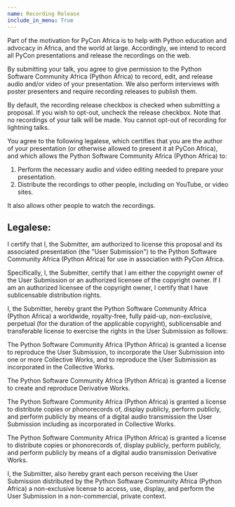 ```yaml
---
name: Recording Release
include_in_menu: True
---
```


Part of the motivation for PyCon Africa is to help with Python education and advocacy in Africa, and the world at large. Accordingly, we intend to record all PyCon presentations and release the recordings on the web.

By submitting your talk, you agree to give permission to the Python Software Community Africa (Python Africa) to record, edit, and release audio and/or video of your presentation. We also perform interviews with poster presenters and require recording releases to publish them.

By default, the recording release checkbox is checked when submitting a proposal. If you wish to opt-out, uncheck the release checkbox. Note that no recordings of your talk will be made. You cannot opt-out of recording for lightning talks.

You agree to the following legalese, which certifies that you are the author of your presentation (or otherwise allowed to present it at PyCon Africa), and which allows the Python Software Community Africa (Python Africa) to: 

1. Perform the necessary audio and video editing needed to prepare your presentation. 
2. Distribute the recordings to other people, including on YouTube, or video sites. 

It also allows other people to watch the recordings.

## Legalese:

I certify that I, the Submitter, am authorized to license this proposal and its associated presentation (the "User Submission") to the Python Software Community Africa (Python Africa) for use in association with PyCon Africa. 

Specifically, I, the Submitter, certify that I am either the copyright owner of the User Submission or an authorized licensee of the copyright owner. If I am an authorized licensee of the copyright owner, I certify that I have sublicensable distribution rights.

I, the Submitter, hereby grant the Python Software Community Africa (Python Africa) a worldwide, royalty-free, fully paid-up, non-exclusive, perpetual (for the duration of the applicable copyright), sublicensable and transferable license to exercise the rights in the User Submission as follows:

The Python Software Community Africa (Python Africa) is granted a license to reproduce the User Submission, to incorporate the User Submission into one or more Collective Works, and to reproduce the User Submission as incorporated in the Collective Works.

The Python Software Community Africa (Python Africa) is granted a license to create and reproduce Derivative Works.

The Python Software Community Africa (Python Africa) is granted a license to distribute copies or phonorecords of, display publicly, perform publicly, and perform publicly by means of a digital audio transmission the User Submission including as incorporated in Collective Works.

The Python Software Community Africa (Python Africa) is granted a license to distribute copies or phonorecords of, display publicly, perform publicly, and perform publicly by means of a digital audio transmission Derivative Works.

I, the Submitter, also hereby grant each person receiving the User Submission distributed by the Python Software Community Africa (Python Africa) a non-exclusive license to access, use, display, and perform the User Submission in a non-commercial, private context.